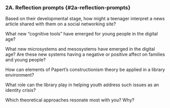 ### 2A. Reflection prompts {#2a-reflection-prompts}

Based on their developmental stage, how might a teenager interpret a news article shared with them on a social networking site?

What new “cognitive tools” have emerged for young people in the digital age?

What new microsystems and mesosystems have emerged in the digital age? Are these new systems having a negative or positive affect on families and young people?

How can elements of Papert’s constructionism theory be applied in a library environment?

What role can the library play in helping youth address such issues as an identity crisis?

Which theoretical approaches resonate most with you? Why?

